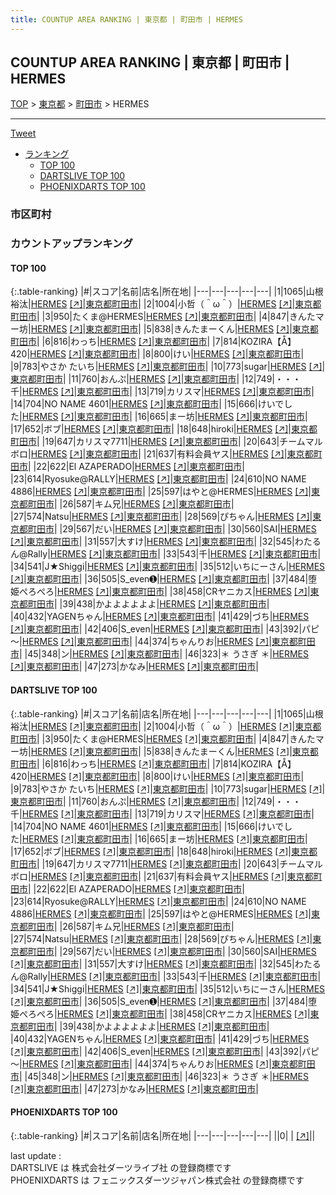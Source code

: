 ```yaml
---
title: COUNTUP AREA RANKING | 東京都 | 町田市 | HERMES
---
```

## COUNTUP AREA RANKING | 東京都 | 町田市 | HERMES

[TOP](/darts/rank/) > [東京都](/darts/rank/東京都/) > [町田市](/darts/rank/東京都/町田市/) > HERMES

___

<a href="https://twitter.com/share?ref_src=twsrc%5Etfw" data-text="COUNTUP AREA RANKING | 東京都町田市HERMES" class="twitter-share-button" data-hashtags="DARTSLIVE,PHOENIXDARTS,darts,ダーツ" data-show-count="false">Tweet</a>

* [ランキング](#カウントアップランキング)
    * [TOP 100](#top-100)
    * [DARTSLIVE TOP 100](#dartslive-top-100)
    * [PHOENIXDARTS TOP 100](#phoenixdarts-top-100)

### 市区町村

<ul>

</ul>

### カウントアップランキング

#### TOP 100



{:.table-ranking}
|#|スコア|名前|店名|所在地|
|---|---|---|---|---|
|1|1065|<span class="rank-name-dl">山根　裕汰</span>|<a href="/darts/rank/shops/7792de5d71e008450d9b047a20a7ba1e.html">HERMES</a> <a href="https://search.dartslive.com/jp/shop/7792de5d71e008450d9b047a20a7ba1e">[↗]</a>|<a href="/darts/rank/東京都/町田市">東京都町田市</a>|
|2|1004|<span class="rank-name-dl">小哲（＾ω＾）</span>|<a href="/darts/rank/shops/7792de5d71e008450d9b047a20a7ba1e.html">HERMES</a> <a href="https://search.dartslive.com/jp/shop/7792de5d71e008450d9b047a20a7ba1e">[↗]</a>|<a href="/darts/rank/東京都/町田市">東京都町田市</a>|
|3|950|<span class="rank-name-dl">たくま@HERMES</span>|<a href="/darts/rank/shops/7792de5d71e008450d9b047a20a7ba1e.html">HERMES</a> <a href="https://search.dartslive.com/jp/shop/7792de5d71e008450d9b047a20a7ba1e">[↗]</a>|<a href="/darts/rank/東京都/町田市">東京都町田市</a>|
|4|847|<span class="rank-name-dl">きんたマー坊</span>|<a href="/darts/rank/shops/7792de5d71e008450d9b047a20a7ba1e.html">HERMES</a> <a href="https://search.dartslive.com/jp/shop/7792de5d71e008450d9b047a20a7ba1e">[↗]</a>|<a href="/darts/rank/東京都/町田市">東京都町田市</a>|
|5|838|<span class="rank-name-dl">きんたまーくん</span>|<a href="/darts/rank/shops/7792de5d71e008450d9b047a20a7ba1e.html">HERMES</a> <a href="https://search.dartslive.com/jp/shop/7792de5d71e008450d9b047a20a7ba1e">[↗]</a>|<a href="/darts/rank/東京都/町田市">東京都町田市</a>|
|6|816|<span class="rank-name-dl">わっち</span>|<a href="/darts/rank/shops/7792de5d71e008450d9b047a20a7ba1e.html">HERMES</a> <a href="https://search.dartslive.com/jp/shop/7792de5d71e008450d9b047a20a7ba1e">[↗]</a>|<a href="/darts/rank/東京都/町田市">東京都町田市</a>|
|7|814|<span class="rank-name-dl">KOZIRA【Å】420</span>|<a href="/darts/rank/shops/7792de5d71e008450d9b047a20a7ba1e.html">HERMES</a> <a href="https://search.dartslive.com/jp/shop/7792de5d71e008450d9b047a20a7ba1e">[↗]</a>|<a href="/darts/rank/東京都/町田市">東京都町田市</a>|
|8|800|<span class="rank-name-dl">けい</span>|<a href="/darts/rank/shops/7792de5d71e008450d9b047a20a7ba1e.html">HERMES</a> <a href="https://search.dartslive.com/jp/shop/7792de5d71e008450d9b047a20a7ba1e">[↗]</a>|<a href="/darts/rank/東京都/町田市">東京都町田市</a>|
|9|783|<span class="rank-name-dl">やさか たいち</span>|<a href="/darts/rank/shops/7792de5d71e008450d9b047a20a7ba1e.html">HERMES</a> <a href="https://search.dartslive.com/jp/shop/7792de5d71e008450d9b047a20a7ba1e">[↗]</a>|<a href="/darts/rank/東京都/町田市">東京都町田市</a>|
|10|773|<span class="rank-name-dl">sugar</span>|<a href="/darts/rank/shops/7792de5d71e008450d9b047a20a7ba1e.html">HERMES</a> <a href="https://search.dartslive.com/jp/shop/7792de5d71e008450d9b047a20a7ba1e">[↗]</a>|<a href="/darts/rank/東京都/町田市">東京都町田市</a>|
|11|760|<span class="rank-name-dl">おんぷ</span>|<a href="/darts/rank/shops/7792de5d71e008450d9b047a20a7ba1e.html">HERMES</a> <a href="https://search.dartslive.com/jp/shop/7792de5d71e008450d9b047a20a7ba1e">[↗]</a>|<a href="/darts/rank/東京都/町田市">東京都町田市</a>|
|12|749|<span class="rank-name-dl">・・・千</span>|<a href="/darts/rank/shops/7792de5d71e008450d9b047a20a7ba1e.html">HERMES</a> <a href="https://search.dartslive.com/jp/shop/7792de5d71e008450d9b047a20a7ba1e">[↗]</a>|<a href="/darts/rank/東京都/町田市">東京都町田市</a>|
|13|719|<span class="rank-name-dl">カリスマ</span>|<a href="/darts/rank/shops/7792de5d71e008450d9b047a20a7ba1e.html">HERMES</a> <a href="https://search.dartslive.com/jp/shop/7792de5d71e008450d9b047a20a7ba1e">[↗]</a>|<a href="/darts/rank/東京都/町田市">東京都町田市</a>|
|14|704|<span class="rank-name-dl">NO NAME 4601</span>|<a href="/darts/rank/shops/7792de5d71e008450d9b047a20a7ba1e.html">HERMES</a> <a href="https://search.dartslive.com/jp/shop/7792de5d71e008450d9b047a20a7ba1e">[↗]</a>|<a href="/darts/rank/東京都/町田市">東京都町田市</a>|
|15|666|<span class="rank-name-dl">けいでした</span>|<a href="/darts/rank/shops/7792de5d71e008450d9b047a20a7ba1e.html">HERMES</a> <a href="https://search.dartslive.com/jp/shop/7792de5d71e008450d9b047a20a7ba1e">[↗]</a>|<a href="/darts/rank/東京都/町田市">東京都町田市</a>|
|16|665|<span class="rank-name-dl">まー坊</span>|<a href="/darts/rank/shops/7792de5d71e008450d9b047a20a7ba1e.html">HERMES</a> <a href="https://search.dartslive.com/jp/shop/7792de5d71e008450d9b047a20a7ba1e">[↗]</a>|<a href="/darts/rank/東京都/町田市">東京都町田市</a>|
|17|652|<span class="rank-name-dl">ボブ</span>|<a href="/darts/rank/shops/7792de5d71e008450d9b047a20a7ba1e.html">HERMES</a> <a href="https://search.dartslive.com/jp/shop/7792de5d71e008450d9b047a20a7ba1e">[↗]</a>|<a href="/darts/rank/東京都/町田市">東京都町田市</a>|
|18|648|<span class="rank-name-dl">hiroki</span>|<a href="/darts/rank/shops/7792de5d71e008450d9b047a20a7ba1e.html">HERMES</a> <a href="https://search.dartslive.com/jp/shop/7792de5d71e008450d9b047a20a7ba1e">[↗]</a>|<a href="/darts/rank/東京都/町田市">東京都町田市</a>|
|19|647|<span class="rank-name-dl">カリスマ7711</span>|<a href="/darts/rank/shops/7792de5d71e008450d9b047a20a7ba1e.html">HERMES</a> <a href="https://search.dartslive.com/jp/shop/7792de5d71e008450d9b047a20a7ba1e">[↗]</a>|<a href="/darts/rank/東京都/町田市">東京都町田市</a>|
|20|643|<span class="rank-name-dl">チームマルボロ</span>|<a href="/darts/rank/shops/7792de5d71e008450d9b047a20a7ba1e.html">HERMES</a> <a href="https://search.dartslive.com/jp/shop/7792de5d71e008450d9b047a20a7ba1e">[↗]</a>|<a href="/darts/rank/東京都/町田市">東京都町田市</a>|
|21|637|<span class="rank-name-dl">有料会員ヤス</span>|<a href="/darts/rank/shops/7792de5d71e008450d9b047a20a7ba1e.html">HERMES</a> <a href="https://search.dartslive.com/jp/shop/7792de5d71e008450d9b047a20a7ba1e">[↗]</a>|<a href="/darts/rank/東京都/町田市">東京都町田市</a>|
|22|622|<span class="rank-name-dl">El AZAPERADO</span>|<a href="/darts/rank/shops/7792de5d71e008450d9b047a20a7ba1e.html">HERMES</a> <a href="https://search.dartslive.com/jp/shop/7792de5d71e008450d9b047a20a7ba1e">[↗]</a>|<a href="/darts/rank/東京都/町田市">東京都町田市</a>|
|23|614|<span class="rank-name-dl">Ryosuke@RALLY</span>|<a href="/darts/rank/shops/7792de5d71e008450d9b047a20a7ba1e.html">HERMES</a> <a href="https://search.dartslive.com/jp/shop/7792de5d71e008450d9b047a20a7ba1e">[↗]</a>|<a href="/darts/rank/東京都/町田市">東京都町田市</a>|
|24|610|<span class="rank-name-dl">NO NAME 4886</span>|<a href="/darts/rank/shops/7792de5d71e008450d9b047a20a7ba1e.html">HERMES</a> <a href="https://search.dartslive.com/jp/shop/7792de5d71e008450d9b047a20a7ba1e">[↗]</a>|<a href="/darts/rank/東京都/町田市">東京都町田市</a>|
|25|597|<span class="rank-name-dl">はやと@HERMES</span>|<a href="/darts/rank/shops/7792de5d71e008450d9b047a20a7ba1e.html">HERMES</a> <a href="https://search.dartslive.com/jp/shop/7792de5d71e008450d9b047a20a7ba1e">[↗]</a>|<a href="/darts/rank/東京都/町田市">東京都町田市</a>|
|26|587|<span class="rank-name-dl">キム兄</span>|<a href="/darts/rank/shops/7792de5d71e008450d9b047a20a7ba1e.html">HERMES</a> <a href="https://search.dartslive.com/jp/shop/7792de5d71e008450d9b047a20a7ba1e">[↗]</a>|<a href="/darts/rank/東京都/町田市">東京都町田市</a>|
|27|574|<span class="rank-name-dl">Natsu</span>|<a href="/darts/rank/shops/7792de5d71e008450d9b047a20a7ba1e.html">HERMES</a> <a href="https://search.dartslive.com/jp/shop/7792de5d71e008450d9b047a20a7ba1e">[↗]</a>|<a href="/darts/rank/東京都/町田市">東京都町田市</a>|
|28|569|<span class="rank-name-dl">ぴちゃん</span>|<a href="/darts/rank/shops/7792de5d71e008450d9b047a20a7ba1e.html">HERMES</a> <a href="https://search.dartslive.com/jp/shop/7792de5d71e008450d9b047a20a7ba1e">[↗]</a>|<a href="/darts/rank/東京都/町田市">東京都町田市</a>|
|29|567|<span class="rank-name-dl">だい</span>|<a href="/darts/rank/shops/7792de5d71e008450d9b047a20a7ba1e.html">HERMES</a> <a href="https://search.dartslive.com/jp/shop/7792de5d71e008450d9b047a20a7ba1e">[↗]</a>|<a href="/darts/rank/東京都/町田市">東京都町田市</a>|
|30|560|<span class="rank-name-dl">SAI</span>|<a href="/darts/rank/shops/7792de5d71e008450d9b047a20a7ba1e.html">HERMES</a> <a href="https://search.dartslive.com/jp/shop/7792de5d71e008450d9b047a20a7ba1e">[↗]</a>|<a href="/darts/rank/東京都/町田市">東京都町田市</a>|
|31|557|<span class="rank-name-dl">大すけ</span>|<a href="/darts/rank/shops/7792de5d71e008450d9b047a20a7ba1e.html">HERMES</a> <a href="https://search.dartslive.com/jp/shop/7792de5d71e008450d9b047a20a7ba1e">[↗]</a>|<a href="/darts/rank/東京都/町田市">東京都町田市</a>|
|32|545|<span class="rank-name-dl">わたるん@Rally</span>|<a href="/darts/rank/shops/7792de5d71e008450d9b047a20a7ba1e.html">HERMES</a> <a href="https://search.dartslive.com/jp/shop/7792de5d71e008450d9b047a20a7ba1e">[↗]</a>|<a href="/darts/rank/東京都/町田市">東京都町田市</a>|
|33|543|<span class="rank-name-dl">千</span>|<a href="/darts/rank/shops/7792de5d71e008450d9b047a20a7ba1e.html">HERMES</a> <a href="https://search.dartslive.com/jp/shop/7792de5d71e008450d9b047a20a7ba1e">[↗]</a>|<a href="/darts/rank/東京都/町田市">東京都町田市</a>|
|34|541|<span class="rank-name-dl">J★Shiggi</span>|<a href="/darts/rank/shops/7792de5d71e008450d9b047a20a7ba1e.html">HERMES</a> <a href="https://search.dartslive.com/jp/shop/7792de5d71e008450d9b047a20a7ba1e">[↗]</a>|<a href="/darts/rank/東京都/町田市">東京都町田市</a>|
|35|512|<span class="rank-name-dl">いちにーさん</span>|<a href="/darts/rank/shops/7792de5d71e008450d9b047a20a7ba1e.html">HERMES</a> <a href="https://search.dartslive.com/jp/shop/7792de5d71e008450d9b047a20a7ba1e">[↗]</a>|<a href="/darts/rank/東京都/町田市">東京都町田市</a>|
|36|505|<span class="rank-name-dl">S_even➊</span>|<a href="/darts/rank/shops/7792de5d71e008450d9b047a20a7ba1e.html">HERMES</a> <a href="https://search.dartslive.com/jp/shop/7792de5d71e008450d9b047a20a7ba1e">[↗]</a>|<a href="/darts/rank/東京都/町田市">東京都町田市</a>|
|37|484|<span class="rank-name-dl">堕姫ぺろぺろ</span>|<a href="/darts/rank/shops/7792de5d71e008450d9b047a20a7ba1e.html">HERMES</a> <a href="https://search.dartslive.com/jp/shop/7792de5d71e008450d9b047a20a7ba1e">[↗]</a>|<a href="/darts/rank/東京都/町田市">東京都町田市</a>|
|38|458|<span class="rank-name-dl">CRヤニカス</span>|<a href="/darts/rank/shops/7792de5d71e008450d9b047a20a7ba1e.html">HERMES</a> <a href="https://search.dartslive.com/jp/shop/7792de5d71e008450d9b047a20a7ba1e">[↗]</a>|<a href="/darts/rank/東京都/町田市">東京都町田市</a>|
|39|438|<span class="rank-name-dl">かよよよよよよ</span>|<a href="/darts/rank/shops/7792de5d71e008450d9b047a20a7ba1e.html">HERMES</a> <a href="https://search.dartslive.com/jp/shop/7792de5d71e008450d9b047a20a7ba1e">[↗]</a>|<a href="/darts/rank/東京都/町田市">東京都町田市</a>|
|40|432|<span class="rank-name-dl">YAGENちゃん</span>|<a href="/darts/rank/shops/7792de5d71e008450d9b047a20a7ba1e.html">HERMES</a> <a href="https://search.dartslive.com/jp/shop/7792de5d71e008450d9b047a20a7ba1e">[↗]</a>|<a href="/darts/rank/東京都/町田市">東京都町田市</a>|
|41|429|<span class="rank-name-dl">づち</span>|<a href="/darts/rank/shops/7792de5d71e008450d9b047a20a7ba1e.html">HERMES</a> <a href="https://search.dartslive.com/jp/shop/7792de5d71e008450d9b047a20a7ba1e">[↗]</a>|<a href="/darts/rank/東京都/町田市">東京都町田市</a>|
|42|406|<span class="rank-name-dl">S_even</span>|<a href="/darts/rank/shops/7792de5d71e008450d9b047a20a7ba1e.html">HERMES</a> <a href="https://search.dartslive.com/jp/shop/7792de5d71e008450d9b047a20a7ba1e">[↗]</a>|<a href="/darts/rank/東京都/町田市">東京都町田市</a>|
|43|392|<span class="rank-name-dl">パピ～</span>|<a href="/darts/rank/shops/7792de5d71e008450d9b047a20a7ba1e.html">HERMES</a> <a href="https://search.dartslive.com/jp/shop/7792de5d71e008450d9b047a20a7ba1e">[↗]</a>|<a href="/darts/rank/東京都/町田市">東京都町田市</a>|
|44|374|<span class="rank-name-dl">ちゃんりお</span>|<a href="/darts/rank/shops/7792de5d71e008450d9b047a20a7ba1e.html">HERMES</a> <a href="https://search.dartslive.com/jp/shop/7792de5d71e008450d9b047a20a7ba1e">[↗]</a>|<a href="/darts/rank/東京都/町田市">東京都町田市</a>|
|45|348|<span class="rank-name-dl">ン</span>|<a href="/darts/rank/shops/7792de5d71e008450d9b047a20a7ba1e.html">HERMES</a> <a href="https://search.dartslive.com/jp/shop/7792de5d71e008450d9b047a20a7ba1e">[↗]</a>|<a href="/darts/rank/東京都/町田市">東京都町田市</a>|
|46|323|<span class="rank-name-dl">＊ うさぎ ＊</span>|<a href="/darts/rank/shops/7792de5d71e008450d9b047a20a7ba1e.html">HERMES</a> <a href="https://search.dartslive.com/jp/shop/7792de5d71e008450d9b047a20a7ba1e">[↗]</a>|<a href="/darts/rank/東京都/町田市">東京都町田市</a>|
|47|273|<span class="rank-name-dl">かなみ</span>|<a href="/darts/rank/shops/7792de5d71e008450d9b047a20a7ba1e.html">HERMES</a> <a href="https://search.dartslive.com/jp/shop/7792de5d71e008450d9b047a20a7ba1e">[↗]</a>|<a href="/darts/rank/東京都/町田市">東京都町田市</a>|


#### DARTSLIVE TOP 100



{:.table-ranking}
|#|スコア|名前|店名|所在地|
|---|---|---|---|---|
|1|1065|<span class="rank-name-dl">山根　裕汰</span>|<a href="/darts/rank/shops/7792de5d71e008450d9b047a20a7ba1e.html">HERMES</a> <a href="https://search.dartslive.com/jp/shop/7792de5d71e008450d9b047a20a7ba1e">[↗]</a>|<a href="/darts/rank/東京都/町田市">東京都町田市</a>|
|2|1004|<span class="rank-name-dl">小哲（＾ω＾）</span>|<a href="/darts/rank/shops/7792de5d71e008450d9b047a20a7ba1e.html">HERMES</a> <a href="https://search.dartslive.com/jp/shop/7792de5d71e008450d9b047a20a7ba1e">[↗]</a>|<a href="/darts/rank/東京都/町田市">東京都町田市</a>|
|3|950|<span class="rank-name-dl">たくま@HERMES</span>|<a href="/darts/rank/shops/7792de5d71e008450d9b047a20a7ba1e.html">HERMES</a> <a href="https://search.dartslive.com/jp/shop/7792de5d71e008450d9b047a20a7ba1e">[↗]</a>|<a href="/darts/rank/東京都/町田市">東京都町田市</a>|
|4|847|<span class="rank-name-dl">きんたマー坊</span>|<a href="/darts/rank/shops/7792de5d71e008450d9b047a20a7ba1e.html">HERMES</a> <a href="https://search.dartslive.com/jp/shop/7792de5d71e008450d9b047a20a7ba1e">[↗]</a>|<a href="/darts/rank/東京都/町田市">東京都町田市</a>|
|5|838|<span class="rank-name-dl">きんたまーくん</span>|<a href="/darts/rank/shops/7792de5d71e008450d9b047a20a7ba1e.html">HERMES</a> <a href="https://search.dartslive.com/jp/shop/7792de5d71e008450d9b047a20a7ba1e">[↗]</a>|<a href="/darts/rank/東京都/町田市">東京都町田市</a>|
|6|816|<span class="rank-name-dl">わっち</span>|<a href="/darts/rank/shops/7792de5d71e008450d9b047a20a7ba1e.html">HERMES</a> <a href="https://search.dartslive.com/jp/shop/7792de5d71e008450d9b047a20a7ba1e">[↗]</a>|<a href="/darts/rank/東京都/町田市">東京都町田市</a>|
|7|814|<span class="rank-name-dl">KOZIRA【Å】420</span>|<a href="/darts/rank/shops/7792de5d71e008450d9b047a20a7ba1e.html">HERMES</a> <a href="https://search.dartslive.com/jp/shop/7792de5d71e008450d9b047a20a7ba1e">[↗]</a>|<a href="/darts/rank/東京都/町田市">東京都町田市</a>|
|8|800|<span class="rank-name-dl">けい</span>|<a href="/darts/rank/shops/7792de5d71e008450d9b047a20a7ba1e.html">HERMES</a> <a href="https://search.dartslive.com/jp/shop/7792de5d71e008450d9b047a20a7ba1e">[↗]</a>|<a href="/darts/rank/東京都/町田市">東京都町田市</a>|
|9|783|<span class="rank-name-dl">やさか たいち</span>|<a href="/darts/rank/shops/7792de5d71e008450d9b047a20a7ba1e.html">HERMES</a> <a href="https://search.dartslive.com/jp/shop/7792de5d71e008450d9b047a20a7ba1e">[↗]</a>|<a href="/darts/rank/東京都/町田市">東京都町田市</a>|
|10|773|<span class="rank-name-dl">sugar</span>|<a href="/darts/rank/shops/7792de5d71e008450d9b047a20a7ba1e.html">HERMES</a> <a href="https://search.dartslive.com/jp/shop/7792de5d71e008450d9b047a20a7ba1e">[↗]</a>|<a href="/darts/rank/東京都/町田市">東京都町田市</a>|
|11|760|<span class="rank-name-dl">おんぷ</span>|<a href="/darts/rank/shops/7792de5d71e008450d9b047a20a7ba1e.html">HERMES</a> <a href="https://search.dartslive.com/jp/shop/7792de5d71e008450d9b047a20a7ba1e">[↗]</a>|<a href="/darts/rank/東京都/町田市">東京都町田市</a>|
|12|749|<span class="rank-name-dl">・・・千</span>|<a href="/darts/rank/shops/7792de5d71e008450d9b047a20a7ba1e.html">HERMES</a> <a href="https://search.dartslive.com/jp/shop/7792de5d71e008450d9b047a20a7ba1e">[↗]</a>|<a href="/darts/rank/東京都/町田市">東京都町田市</a>|
|13|719|<span class="rank-name-dl">カリスマ</span>|<a href="/darts/rank/shops/7792de5d71e008450d9b047a20a7ba1e.html">HERMES</a> <a href="https://search.dartslive.com/jp/shop/7792de5d71e008450d9b047a20a7ba1e">[↗]</a>|<a href="/darts/rank/東京都/町田市">東京都町田市</a>|
|14|704|<span class="rank-name-dl">NO NAME 4601</span>|<a href="/darts/rank/shops/7792de5d71e008450d9b047a20a7ba1e.html">HERMES</a> <a href="https://search.dartslive.com/jp/shop/7792de5d71e008450d9b047a20a7ba1e">[↗]</a>|<a href="/darts/rank/東京都/町田市">東京都町田市</a>|
|15|666|<span class="rank-name-dl">けいでした</span>|<a href="/darts/rank/shops/7792de5d71e008450d9b047a20a7ba1e.html">HERMES</a> <a href="https://search.dartslive.com/jp/shop/7792de5d71e008450d9b047a20a7ba1e">[↗]</a>|<a href="/darts/rank/東京都/町田市">東京都町田市</a>|
|16|665|<span class="rank-name-dl">まー坊</span>|<a href="/darts/rank/shops/7792de5d71e008450d9b047a20a7ba1e.html">HERMES</a> <a href="https://search.dartslive.com/jp/shop/7792de5d71e008450d9b047a20a7ba1e">[↗]</a>|<a href="/darts/rank/東京都/町田市">東京都町田市</a>|
|17|652|<span class="rank-name-dl">ボブ</span>|<a href="/darts/rank/shops/7792de5d71e008450d9b047a20a7ba1e.html">HERMES</a> <a href="https://search.dartslive.com/jp/shop/7792de5d71e008450d9b047a20a7ba1e">[↗]</a>|<a href="/darts/rank/東京都/町田市">東京都町田市</a>|
|18|648|<span class="rank-name-dl">hiroki</span>|<a href="/darts/rank/shops/7792de5d71e008450d9b047a20a7ba1e.html">HERMES</a> <a href="https://search.dartslive.com/jp/shop/7792de5d71e008450d9b047a20a7ba1e">[↗]</a>|<a href="/darts/rank/東京都/町田市">東京都町田市</a>|
|19|647|<span class="rank-name-dl">カリスマ7711</span>|<a href="/darts/rank/shops/7792de5d71e008450d9b047a20a7ba1e.html">HERMES</a> <a href="https://search.dartslive.com/jp/shop/7792de5d71e008450d9b047a20a7ba1e">[↗]</a>|<a href="/darts/rank/東京都/町田市">東京都町田市</a>|
|20|643|<span class="rank-name-dl">チームマルボロ</span>|<a href="/darts/rank/shops/7792de5d71e008450d9b047a20a7ba1e.html">HERMES</a> <a href="https://search.dartslive.com/jp/shop/7792de5d71e008450d9b047a20a7ba1e">[↗]</a>|<a href="/darts/rank/東京都/町田市">東京都町田市</a>|
|21|637|<span class="rank-name-dl">有料会員ヤス</span>|<a href="/darts/rank/shops/7792de5d71e008450d9b047a20a7ba1e.html">HERMES</a> <a href="https://search.dartslive.com/jp/shop/7792de5d71e008450d9b047a20a7ba1e">[↗]</a>|<a href="/darts/rank/東京都/町田市">東京都町田市</a>|
|22|622|<span class="rank-name-dl">El AZAPERADO</span>|<a href="/darts/rank/shops/7792de5d71e008450d9b047a20a7ba1e.html">HERMES</a> <a href="https://search.dartslive.com/jp/shop/7792de5d71e008450d9b047a20a7ba1e">[↗]</a>|<a href="/darts/rank/東京都/町田市">東京都町田市</a>|
|23|614|<span class="rank-name-dl">Ryosuke@RALLY</span>|<a href="/darts/rank/shops/7792de5d71e008450d9b047a20a7ba1e.html">HERMES</a> <a href="https://search.dartslive.com/jp/shop/7792de5d71e008450d9b047a20a7ba1e">[↗]</a>|<a href="/darts/rank/東京都/町田市">東京都町田市</a>|
|24|610|<span class="rank-name-dl">NO NAME 4886</span>|<a href="/darts/rank/shops/7792de5d71e008450d9b047a20a7ba1e.html">HERMES</a> <a href="https://search.dartslive.com/jp/shop/7792de5d71e008450d9b047a20a7ba1e">[↗]</a>|<a href="/darts/rank/東京都/町田市">東京都町田市</a>|
|25|597|<span class="rank-name-dl">はやと@HERMES</span>|<a href="/darts/rank/shops/7792de5d71e008450d9b047a20a7ba1e.html">HERMES</a> <a href="https://search.dartslive.com/jp/shop/7792de5d71e008450d9b047a20a7ba1e">[↗]</a>|<a href="/darts/rank/東京都/町田市">東京都町田市</a>|
|26|587|<span class="rank-name-dl">キム兄</span>|<a href="/darts/rank/shops/7792de5d71e008450d9b047a20a7ba1e.html">HERMES</a> <a href="https://search.dartslive.com/jp/shop/7792de5d71e008450d9b047a20a7ba1e">[↗]</a>|<a href="/darts/rank/東京都/町田市">東京都町田市</a>|
|27|574|<span class="rank-name-dl">Natsu</span>|<a href="/darts/rank/shops/7792de5d71e008450d9b047a20a7ba1e.html">HERMES</a> <a href="https://search.dartslive.com/jp/shop/7792de5d71e008450d9b047a20a7ba1e">[↗]</a>|<a href="/darts/rank/東京都/町田市">東京都町田市</a>|
|28|569|<span class="rank-name-dl">ぴちゃん</span>|<a href="/darts/rank/shops/7792de5d71e008450d9b047a20a7ba1e.html">HERMES</a> <a href="https://search.dartslive.com/jp/shop/7792de5d71e008450d9b047a20a7ba1e">[↗]</a>|<a href="/darts/rank/東京都/町田市">東京都町田市</a>|
|29|567|<span class="rank-name-dl">だい</span>|<a href="/darts/rank/shops/7792de5d71e008450d9b047a20a7ba1e.html">HERMES</a> <a href="https://search.dartslive.com/jp/shop/7792de5d71e008450d9b047a20a7ba1e">[↗]</a>|<a href="/darts/rank/東京都/町田市">東京都町田市</a>|
|30|560|<span class="rank-name-dl">SAI</span>|<a href="/darts/rank/shops/7792de5d71e008450d9b047a20a7ba1e.html">HERMES</a> <a href="https://search.dartslive.com/jp/shop/7792de5d71e008450d9b047a20a7ba1e">[↗]</a>|<a href="/darts/rank/東京都/町田市">東京都町田市</a>|
|31|557|<span class="rank-name-dl">大すけ</span>|<a href="/darts/rank/shops/7792de5d71e008450d9b047a20a7ba1e.html">HERMES</a> <a href="https://search.dartslive.com/jp/shop/7792de5d71e008450d9b047a20a7ba1e">[↗]</a>|<a href="/darts/rank/東京都/町田市">東京都町田市</a>|
|32|545|<span class="rank-name-dl">わたるん@Rally</span>|<a href="/darts/rank/shops/7792de5d71e008450d9b047a20a7ba1e.html">HERMES</a> <a href="https://search.dartslive.com/jp/shop/7792de5d71e008450d9b047a20a7ba1e">[↗]</a>|<a href="/darts/rank/東京都/町田市">東京都町田市</a>|
|33|543|<span class="rank-name-dl">千</span>|<a href="/darts/rank/shops/7792de5d71e008450d9b047a20a7ba1e.html">HERMES</a> <a href="https://search.dartslive.com/jp/shop/7792de5d71e008450d9b047a20a7ba1e">[↗]</a>|<a href="/darts/rank/東京都/町田市">東京都町田市</a>|
|34|541|<span class="rank-name-dl">J★Shiggi</span>|<a href="/darts/rank/shops/7792de5d71e008450d9b047a20a7ba1e.html">HERMES</a> <a href="https://search.dartslive.com/jp/shop/7792de5d71e008450d9b047a20a7ba1e">[↗]</a>|<a href="/darts/rank/東京都/町田市">東京都町田市</a>|
|35|512|<span class="rank-name-dl">いちにーさん</span>|<a href="/darts/rank/shops/7792de5d71e008450d9b047a20a7ba1e.html">HERMES</a> <a href="https://search.dartslive.com/jp/shop/7792de5d71e008450d9b047a20a7ba1e">[↗]</a>|<a href="/darts/rank/東京都/町田市">東京都町田市</a>|
|36|505|<span class="rank-name-dl">S_even➊</span>|<a href="/darts/rank/shops/7792de5d71e008450d9b047a20a7ba1e.html">HERMES</a> <a href="https://search.dartslive.com/jp/shop/7792de5d71e008450d9b047a20a7ba1e">[↗]</a>|<a href="/darts/rank/東京都/町田市">東京都町田市</a>|
|37|484|<span class="rank-name-dl">堕姫ぺろぺろ</span>|<a href="/darts/rank/shops/7792de5d71e008450d9b047a20a7ba1e.html">HERMES</a> <a href="https://search.dartslive.com/jp/shop/7792de5d71e008450d9b047a20a7ba1e">[↗]</a>|<a href="/darts/rank/東京都/町田市">東京都町田市</a>|
|38|458|<span class="rank-name-dl">CRヤニカス</span>|<a href="/darts/rank/shops/7792de5d71e008450d9b047a20a7ba1e.html">HERMES</a> <a href="https://search.dartslive.com/jp/shop/7792de5d71e008450d9b047a20a7ba1e">[↗]</a>|<a href="/darts/rank/東京都/町田市">東京都町田市</a>|
|39|438|<span class="rank-name-dl">かよよよよよよ</span>|<a href="/darts/rank/shops/7792de5d71e008450d9b047a20a7ba1e.html">HERMES</a> <a href="https://search.dartslive.com/jp/shop/7792de5d71e008450d9b047a20a7ba1e">[↗]</a>|<a href="/darts/rank/東京都/町田市">東京都町田市</a>|
|40|432|<span class="rank-name-dl">YAGENちゃん</span>|<a href="/darts/rank/shops/7792de5d71e008450d9b047a20a7ba1e.html">HERMES</a> <a href="https://search.dartslive.com/jp/shop/7792de5d71e008450d9b047a20a7ba1e">[↗]</a>|<a href="/darts/rank/東京都/町田市">東京都町田市</a>|
|41|429|<span class="rank-name-dl">づち</span>|<a href="/darts/rank/shops/7792de5d71e008450d9b047a20a7ba1e.html">HERMES</a> <a href="https://search.dartslive.com/jp/shop/7792de5d71e008450d9b047a20a7ba1e">[↗]</a>|<a href="/darts/rank/東京都/町田市">東京都町田市</a>|
|42|406|<span class="rank-name-dl">S_even</span>|<a href="/darts/rank/shops/7792de5d71e008450d9b047a20a7ba1e.html">HERMES</a> <a href="https://search.dartslive.com/jp/shop/7792de5d71e008450d9b047a20a7ba1e">[↗]</a>|<a href="/darts/rank/東京都/町田市">東京都町田市</a>|
|43|392|<span class="rank-name-dl">パピ～</span>|<a href="/darts/rank/shops/7792de5d71e008450d9b047a20a7ba1e.html">HERMES</a> <a href="https://search.dartslive.com/jp/shop/7792de5d71e008450d9b047a20a7ba1e">[↗]</a>|<a href="/darts/rank/東京都/町田市">東京都町田市</a>|
|44|374|<span class="rank-name-dl">ちゃんりお</span>|<a href="/darts/rank/shops/7792de5d71e008450d9b047a20a7ba1e.html">HERMES</a> <a href="https://search.dartslive.com/jp/shop/7792de5d71e008450d9b047a20a7ba1e">[↗]</a>|<a href="/darts/rank/東京都/町田市">東京都町田市</a>|
|45|348|<span class="rank-name-dl">ン</span>|<a href="/darts/rank/shops/7792de5d71e008450d9b047a20a7ba1e.html">HERMES</a> <a href="https://search.dartslive.com/jp/shop/7792de5d71e008450d9b047a20a7ba1e">[↗]</a>|<a href="/darts/rank/東京都/町田市">東京都町田市</a>|
|46|323|<span class="rank-name-dl">＊ うさぎ ＊</span>|<a href="/darts/rank/shops/7792de5d71e008450d9b047a20a7ba1e.html">HERMES</a> <a href="https://search.dartslive.com/jp/shop/7792de5d71e008450d9b047a20a7ba1e">[↗]</a>|<a href="/darts/rank/東京都/町田市">東京都町田市</a>|
|47|273|<span class="rank-name-dl">かなみ</span>|<a href="/darts/rank/shops/7792de5d71e008450d9b047a20a7ba1e.html">HERMES</a> <a href="https://search.dartslive.com/jp/shop/7792de5d71e008450d9b047a20a7ba1e">[↗]</a>|<a href="/darts/rank/東京都/町田市">東京都町田市</a>|


#### PHOENIXDARTS TOP 100



{:.table-ranking}
|#|スコア|名前|店名|所在地|
|---|---|---|---|---|
||0|<span class="rank-name-dl"> </span>|<a href="/darts/rank/shops/.html"></a> <a href="">[↗]</a>|<a href="/darts/rank//"></a>|


<div class="footer border-top border-gray-light mt-5 pt-3 text-right text-gray">
    last update : <span style="font-weight: italic" id="foot_last_modified"></span><br />
    DARTSLIVE は 株式会社ダーツライブ社 の登録商標です<br />
    PHOENIXDARTS は フェニックスダーツジャパン株式会社 の登録商標です<br />
</div>

<script src="https://cdnjs.cloudflare.com/ajax/libs/jquery.tablesorter/2.31.3/js/jquery.tablesorter.min.js" integrity="sha512-qzgd5cYSZcosqpzpn7zF2ZId8f/8CHmFKZ8j7mU4OUXTNRd5g+ZHBPsgKEwoqxCtdQvExE5LprwwPAgoicguNg==" crossorigin="anonymous" referrerpolicy="no-referrer"></script>
<link rel="stylesheet" href="https://cdnjs.cloudflare.com/ajax/libs/jquery.tablesorter/2.31.3/css/theme.default.min.css" integrity="sha512-wghhOJkjQX0Lh3NSWvNKeZ0ZpNn+SPVXX1Qyc9OCaogADktxrBiBdKGDoqVUOyhStvMBmJQ8ZdMHiR3wuEq8+w==" crossorigin="anonymous" referrerpolicy="no-referrer" />
<script>
$(function() {
    $(".table-ranking").tablesorter({sortList:[[0, 0]]});
    $("#foot_last_modified").text(formatDate(new Date(document.lastModified), 'yyyy-MM-dd HH:mm:ss'));
});
</script>

<script async src="https://platform.twitter.com/widgets.js" charset="utf-8"></script>